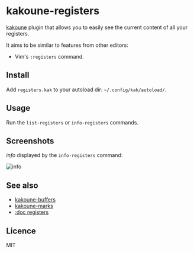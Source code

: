 # kakoune-registers

[kakoune](http://kakoune.org) plugin that allows you to easily see the current content of all your registers.

It aims to be similar to features from other editors:

- Vim's `:registers` command.

## Install

Add `registers.kak` to your autoload dir: `~/.config/kak/autoload/`.

## Usage

Run the `list-registers` or `info-registers` commands.

## Screenshots

*info* displayed by the `info-registers` command:

![info](https://raw.githubusercontent.com/delapouite/kakoune-registers/master/01.png)

## See also

- [kakoune-buffers](https://github.com/Delapouite/kakoune-buffers)
- [kakoune-marks](https://github.com/Delapouite/kakoune-marks)
- [:doc registers](https://github.com/mawww/kakoune/blob/master/doc/pages/registers.asciidoc)

## Licence

MIT
